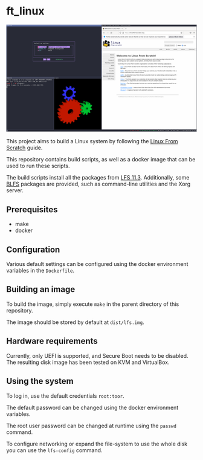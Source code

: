 # ft_linux

![Screenshot](screenshot.png)

This project aims to build a Linux system by following the [Linux From Scratch](https://www.linuxfromscratch.org/lfs/) guide.

This repository contains build scripts, as well as a docker image that can be used to run these scripts.

The build scripts install all the packages from [LFS 11.3](https://www.linuxfromscratch.org/lfs/view/11.3/). Additionally, some [BLFS](https://www.linuxfromscratch.org/blfs/) packages are provided, such as command-line utilities and the Xorg server.

## Prerequisites
- make
- docker

## Configuration
Various default settings can be configured using the docker environment variables in the `Dockerfile`.

## Building an image
To build the image, simply execute `make` in the parent directory of this repository.

The image should be stored by default at `dist/lfs.img`.

## Hardware requirements
Currently, only UEFI is supported, and Secure Boot needs to be disabled.
The resulting disk image has been tested on KVM and VirtualBox.

## Using the system
To log in, use the default credentials `root:toor`.

The default password can be changed using the docker environment variables.

The root user password can be changed at runtime using the `passwd` command.

To configure networking or expand the file-system to use the whole disk you can use the `lfs-config` command.
